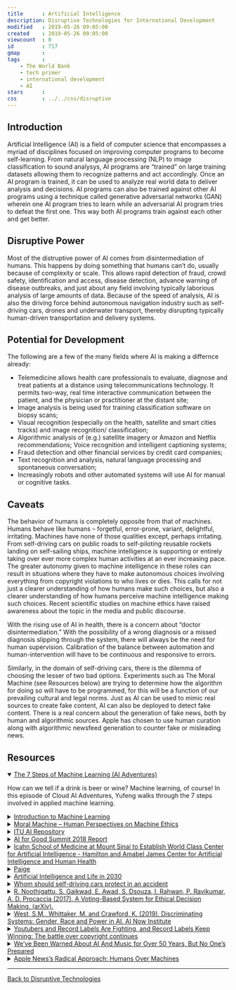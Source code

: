 ```yaml
---
title      : Artificial Intelligence
description: Disruptive Technologies for International Development
modified   : 2019-05-26 09:05:00
created    : 2019-05-26 09:05:00
viewcount  : 0
id         : 717
gmap       : 
tags       :
    - The World Bank
    - tech primer
    - international development
    - AI
stars      : 
css        : ../../css/disruptive
---
```


## Introduction

Artificial Intelligence (AI) is a field of computer science that encompasses a myriad of disciplines focused on improving computer programs to become self-learning. From natural language processing (NLP) to image classification to sound analysys, AI programs are “trained” on large training datasets allowing them to recognize patterns and act accordingly. Once an AI program is trained, it can be used to analyze real world data to deliver analysis and decisions. AI programs can also be trained against other AI programs using a technique called generative adversarial networks (GAN) wherein one AI program tries to learn while an adversarial AI program tries to defeat the first one. This way both AI programs train against each other and get better.

## Disruptive Power

Most of the distruptive power of AI comes from disintermediation of humans. This happens by doing something that humans can’t do, usually because of complexity or scale. This allows rapid detection of fraud, crowd safety, identification and access, disease detection, advance warning of disease outbreaks, and just about any field involving typically laborious analysis of large amounts of data. Because of the speed of analysis, AI is also the driving force behind autonomous navigation industry such as self-driving cars, drones and underwater transport, thereby disrupting typically human-driven transportation and delivery systems.

## Potential for Development

The following are a few of the many fields where AI is making a differnce already:

- Telemedicine allows health care professionals to evaluate, diagnose and treat patients at a distance using telecommunications technology. It permits two-way, real time interactive communication between the patient, and the physician or practitioner at the distant site;
- Image analysis is being used for training classification software on biopsy scans;
- Visual recognition (especially on the health, satellite and smart cities tracks) and image recognition/ classification; 
- Algorithmic analysis of (e.g.) satellite imagery or Amazon and Netflix recommendations; 
Voice recognition and intelligent captioning systems; 
- Fraud detection and other financial services by credit card companies;
- Text recognition and analysis, natural language processing and spontaneous conversation; 
- Increasingly robots and other automated systems will use AI for manual or cognitive tasks. 

## Caveats

The behavior of humans is completely opposite from that of machines. Humans behave like humans – forgetful, error-prone, variant, delightful, irritating. Machines have none of those qualities except, perhaps irritating. From self-driving cars on public roads to self-piloting reusable rockets landing on self-sailing ships, machine intelligence is supporting or entirely taking over ever more complex human activities at an ever increasing pace. The greater autonomy given to machine intelligence in these roles can result in situations where they have to make autonomous choices involving everything from copyright violations to who lives or dies. This calls for not just a clearer understanding of how humans make such choices, but also a clearer understanding of how humans perceive machine intelligence making such choices. Recent scientific studies on machine ethics have raised awareness about the topic in the media and public discourse.

With the rising use of AI in health, there is a concern about “doctor disintermediation.” With the possibility of a wrong diagnosis or a missed diagnosis slipping through the system, there will always be the need for human supervision. Calibration of the balance between automation and human-intervention will have to be continuous and responsive to errors. 

Similarly, in the domain of self-driving cars, there is the dilemma of choosing the lesser of two bad options. Experiments such as The Moral Machine (see Resources below) are trying to determine how the algorithm for doing so will have to be programmed, for this will be a function of our prevailing cultural and legal norms.
Just as AI can be used to mimic real sources to create fake content, AI can also be deployed to detect fake content. There is a real concern about the generation of fake news, both by human and algorithmic sources. Apple has chosen to use human curation along with algorithmic newsfeed generation to counter fake or misleading news.

## Resources

<details class="video" open>
    <summary><a href="https://www.youtube.com/watch?v=nKW8Ndu7Mjw" target="_blank">The 7 Steps of Machine Learning (AI Adventures)</a></summary> 
    <p>How can we tell if a drink is beer or wine? Machine learning, of course! In this episode of Cloud AI Adventures, Yufeng walks through the 7 steps involved in applied machine learning.</p>
</details>

<details class="video">
    <summary><a href="https://www.youtube.com/watch?v=h0e2HAPTGF4" target="_blank">Introduction to Machine Learning</a></summary>
    <p><a href="http://ocw.mit.edu/6-0002F16" title="View the complete course" target="_blank">MIT 6.0002 Introduction to Computational Thinking and Data Science, Fall 2016.</a> Instructor: Eric Grimson. In this lecture, Prof. Grimson introduces machine learning and shows examples of supervised learning using feature vectors</p>
</details>

<details class="video">
    <summary><a href="https://www.youtube.com/watch?v=XCO8ET66xE4" target="_blank">Moral Machine – Human Perspectives on Machine Ethics</a></summary>
    <p><a href="http://moralmachine.mit.edu/" target="_blank">The Moral Machine</a> is “a platform for gathering a human perspective on moral decisions made by machine intelligence, such as self-driving cars. We show you moral dilemmas, where a driverless car must choose the lesser of two evils, such as killing two passengers or five pedestrians. As an outside observer, you judge which outcome you think is more acceptable. You can then see how your responses compare with those of other people.”</p>
</details>

<details class="text">
    <summary><a href="https://www.itu.int/en/ITU-T/AI/Pages/ai-repository.aspx" target="_blank">ITU AI Repository</a></summary>
    <p>ITU has launched a global Artificial Intelligence (AI) repository to identify AI related projects, research initiatives, think-tanks and organizations that can accelerate progress towards the “17 UN Sustainable Development Goals (SDGs)”. The "AI Repository" is open to all and we invite anyone working in the field of AI to contribute to this resource.</p>
</details>

<details class="text">
    <summary><a href="https://2ja3zj1n4vsz2sq9zh82y3wi-wpengine.netdna-ssl.com/wp-content/uploads/2018/12/SDGs-Report.pdf" target="_blank">AI for Good Summit 2018 Report</a></summary>
    <p>The AI for Good Global Summit brought together leading minds in AI and humanitarian action to facilitate inclusive global dialogue and launch projects that use AI to benefit humanity. The action-oriented event focused on how AI can yield practical, long-term solutions to help achieve the SDGs. Hundreds of people attended and thousands of people worldwide followed the discussions via webcast.</p>
</details>

<details class="text">
    <summary><a href="https://www.mountsinai.org/about/newsroom/2019/icahn-school-of-medicine-at-mount-sinai-to-establish-world-class-center-for-artificial-intelligence-hamilton-and-amabel-james-center-for-artificial-intelligence-and-human-health" target="_blank">Icahn School of Medicine at Mount Sinai to Establish World Class Center for Artificial Intelligence - Hamilton and Amabel James Center for Artificial Intelligence and Human Health</a></summary>
    <p>First center in New York to seamlessly integrate artificial intelligence, data science and genomic screening to advance clinical practice and patient outcomes. It will combine artificial intelligence with data science and genomics in a standalone site≥ enabling researchers to enhance their understanding, diagnosis, and treatment of human diseases—including the most debilitating—and promote improved health and well-being.</p>
</details>

<details class="text">
    <summary><a href="https://paige.ai" target="_blank">Paige</a></summary>
    <p>Paige is creating software modules that allow pathologists to improve the scalability of their work, enabling them to provide better care, at lower cost. Their long-term plan is to develop new treatment paradigms that integrate computational pathology with electronic health records, genomic and other clinical data.</p>
</details>

<details class="text">
    <summary><a href="https://ai100.stanford.edu/sites/g/files/sbiybj9861/f/ai_100_report_0831fnl.pdf" target="_blank">Artificial Intelligence and Life in 2030</a></summary>
    <p>Artificial Intelligence (AI) is a science and a set of computational technologies that are inspired by—but typically operate quite differently from—the ways people use their nervous systems and bodies to sense, learn, reason, and take action. While the rate of progress in AI has been patchy and unpredictable, there have been significant advances since the field’s inception sixty years ago. Once a mostly academic area of study, twenty-first century AI enables a constellation of mainstream technologies that are having a substantial impact on everyday lives. Computer vision and AI planning, for example, drive the video games that are now a bigger entertainment industry than Hollywood. Deep learning, a form of machine learning based on layered representations of variables referred to as neural networks, has made speech-understanding practical on our phones and in our kitchens, and its algorithms can be applied widely to an array of applications that rely on pattern recognition. Natural Language Processing (NLP) and knowledge representation and reasoning have enabled a machine to beat the Jeopardy champion and are bringing new power to Web searches.</p>
</details>

<details class="text">
    <summary><a href="https://amp.economist.com/science-and-technology/2018/10/27/whom-should-self-driving-cars-protect-in-an-accident" target="_blank">Whom should self-driving cars protect in an accident</a></summary>
    <p>The trolley problem used to be an obscure question in philosophical ethics. It runs as follows: a trolley, or a train, is speeding down a track towards a junction. Some moustache-twirling evildoer has tied five people to the track ahead, and another person to the branch line. You are standing next to a lever that controls the junction. Do nothing, and the five people will be killed. Pull the lever, and only one person dies. What is the ethical course of action?</p>
</details>

<details class="text">
    <summary><a href="https://arxiv.org/pdf/1709.06692.pdf" target="_blank">R. Noothigattu, S. Gaikwad, E. Awad, S. Dsouza, I. Rahwan, P. Ravikumar, A. D. Procaccia (2017). A Voting-Based System for Ethical Decision Making. (arXiv).</a></summary>
    <p>We present a general approach to automating ethical decisions, drawing on machine learning and computational social choice. In a nutshell, we propose to learn a model of societal prefer- ences, and, when faced with a specific ethical dilemma at runtime, efficiently aggregate those preferences to identify a desirable choice. We provide a concrete algorithm that instantiates our approach; some of its crucial steps are informed by a new theory of swap-dominance efficient voting rules. Finally, we implement and evaluate a system for ethical decision making in the autonomous vehicle domain, using preference data collected from 1.3 million people through the Moral Machine website.</p>
</details>

<details class="text">
    <summary><a href="https://ainowinstitute.org/discriminatingsystems.html" target="_blank">West, S.M., Whittaker, M. and Crawford, K. (2019). Discriminating Systems: Gender, Race and Power in AI. AI Now Institute</a></summary>
    <p>The use of AI systems for the classification, detection, and prediction of race and gender is in urgent need of re-evaluation. The histories of ‘race science’ are a grim reminder that race and gender classification based on appearance is scientifically flawed and easily abused. Systems that use physical appearance as a proxy for character or interior states are deeply suspect, including AI tools that claim to detect sexuality from headshots,iv predict ‘criminality’ based on facial features,v or assess worker competence via ‘micro-expressions.’ vi Such systems are replicating patterns of racial and gender bias in ways that can deepen and justify historical inequality. The commercial deployment of these tools is cause for deep concern.</p>
</details>

<details class="text">
    <summary><a href="https://www.theverge.com/2019/5/24/18635904/copyright-youtube-creators-dmca-takedown-fair-use-music-cover" target="_blank">Youtubers and Record Labels Are Fighting, and Record Labels Keep Winning: The battle over copyright continues</a></summary>
    <p>Copyright issues have plagued YouTube and its community for years, but creators are calling this moment in time one of the worst eras for trying to navigate the platform. Over the past six months, multiple YouTubers have run into issues with what they describe as aggressive copyright claims from record labels. … It’s a real problem for creators who want to remix or create educational content about popular music, and the law isn’t necessarily on their side: fair use law is limited in scope, and even musical covers and a cappella performances are still protected by various forms of copyright. It all leads to a tense balance between the interests of video creators and musicians, with YouTube caught in the middle.</p>
</details>

<details class="text">
    <summary><a href="https://www.theverge.com/2019/4/17/18299563/ai-algorithm-music-law-copyright-human" target="_blank">We’ve Been Warned About AI And Music for Over 50 Years, But No One’s Prepared</a></summary>
    <p>The word “human” does not appear at all in US copyright law, and there’s not much existing litigation around the word’s absence. This has created a giant gray area and left AI’s place in copyright unclear. It also means the law doesn’t account for AI’s unique abilities, like its potential to work endlessly and mimic the sound of a specific artist. Depending on how legal decisions shake out, AI systems could become a valuable tool to assist creativity, a nuisance ripping off hard-working human musicians, or both.</p>
</details>

<details class="text">
    <summary><a href="https://www.nytimes.com/2018/10/25/technology/apple-news-humans-algorithms.html" target="_blank">Apple News’s Radical Approach: Humans Over Machines</a></summary>
    <p>Apple has waded into the messy world of news with a service that is read regularly by roughly 90 million people. But while Google, Facebook and Twitter have come under intense scrutiny for their disproportionate — and sometimes harmful — influence over the spread of information, Apple has so far avoided controversy. One big reason is that while its Silicon Valley peers rely on machines and algorithms to pick headlines, Apple uses humans like Ms. Kern.</p>
</details>

----

[Back to Disruptive Technologies](/Disruptive-Technologies)